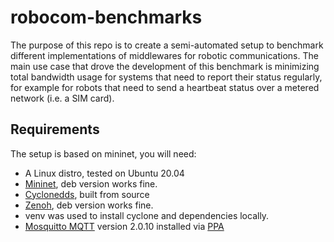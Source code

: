 # robocom-benchmarks

The purpose of this repo is to create a semi-automated setup to benchmark different implementations of middlewares for robotic communications.
The main use case that drove the development of this benchmark is minimizing total bandwidth usage for systems that need to report their status regularly, for example for robots that need to send a heartbeat status over a metered network (i.e. a SIM card).

## Requirements

The setup is based on mininet, you will need:

* A Linux distro, tested on Ubuntu 20.04
* [Mininet](http://mininet.org/), deb version works fine.
* [Cyclonedds](https://github.com/eclipse-cyclonedds/cyclonedds), built from source
* [Zenoh](https://zenoh.io/), deb version works fine.
* venv was used to install cyclone and dependencies locally.
* [Mosquitto MQTT](https://mosquitto.org/) version 2.0.10 installed via [PPA](https://launchpad.net/~mosquitto-dev/+archive/ubuntu/mosquitto-ppa)
